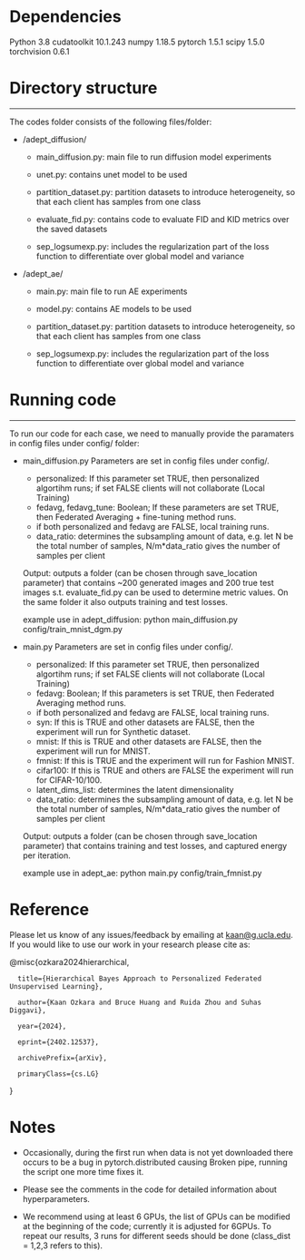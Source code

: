 

# Dependencies

Python 			          3.8
cudatoolkit               10.1.243
numpy                     1.18.5
pytorch                   1.5.1
scipy                     1.5.0
torchvision               0.6.1


# Directory structure
-------------------
The codes folder consists of the following files/folder:

- /adept_diffusion/

    - main_diffusion.py: main file to run diffusion model experiments

    - unet.py: contains unet model to be used

    - partition_dataset.py: partition datasets to introduce heterogeneity, so that each client has samples from one class

    - evaluate_fid.py: contains code to evaluate FID and KID metrics over the saved datasets

    - sep_logsumexp.py: includes the regularization part of the loss function to differentiate over global model and variance

- /adept_ae/

    - main.py: main file to run AE experiments

    - model.py: contains AE models to be used

    - partition_dataset.py: partition datasets to introduce heterogeneity, so that each client has samples from one class

    - sep_logsumexp.py: includes the regularization part of the loss function to differentiate over global model and variance


# Running code
------------

To run our code for each case, we need to manually provide the paramaters in config files under config/ folder:

- main_diffusion.py 
    Parameters are set in config files under config/. 
    - personalized: If this parameter set TRUE, then personalized algortihm runs; if set FALSE clients will not collaborate (Local Training)
    - fedavg, fedavg_tune: Boolean; If these parameters are set TRUE, then Federated Averaging + fine-tuning method runs.
    - if both personalized and fedavg are FALSE, local training runs.
    - data_ratio: determines the subsampling amount of data, e.g. let N be the total number of samples, N/m*data_ratio gives the number of samples per client
    

    Output: outputs a folder (can be chosen through save_location parameter) that contains ~200 generated images and 200 true test images s.t. evaluate_fid.py
    can be used to determine metric values. On the same folder it also outputs training and test losses.

    example use in adept_diffusion: python main_diffusion.py config/train_mnist_dgm.py 
    
- main.py
    Parameters are set in config files under config/. 
    - personalized: If this parameter set TRUE, then personalized algortihm runs; if set FALSE clients will not collaborate (Local Training)
    - fedavg: Boolean; If this parameters is set TRUE, then Federated Averaging method runs.
    - if both personalized and fedavg are FALSE, local training runs.
    - syn:  If this is TRUE and other datasets are FALSE, then the experiment will run for Synthetic dataset.
    - mnist: If this is TRUE and other datasets are FALSE, then the experiment will run for MNIST.
    - fmnist: If this is TRUE and the experiment will run for Fashion MNIST.
    - cifar100: If this is TRUE and others are FALSE the experiment will run for CIFAR-10/100.
    - latent_dims_list: determines the latent dimensionality
    - data_ratio: determines the subsampling amount of data, e.g. let N be the total number of samples, N/m*data_ratio gives the number of samples per client

    Output: outputs a folder (can be chosen through save_location parameter) that contains training and test losses, and captured energy per iteration.

    example use in adept_ae: python main.py config/train_fmnist.py 

# Reference
Please let us know of any issues/feedback by emailing at kaan@g.ucla.edu. If you would like to use our work in your research please cite as:

@misc{ozkara2024hierarchical,

      title={Hierarchical Bayes Approach to Personalized Federated Unsupervised Learning}, 
      
      author={Kaan Ozkara and Bruce Huang and Ruida Zhou and Suhas Diggavi},
      
      year={2024},
      
      eprint={2402.12537},
      
      archivePrefix={arXiv},
      
      primaryClass={cs.LG}
      
}

# Notes
* Occasionally, during the first run when data is not yet downloaded there occurs to be a bug in pytorch.distributed causing Broken pipe, running the script one more time fixes it.

* Please see the comments in the code for detailed information about hyperparameters. 

* We recommend using at least 6 GPUs, the list of GPUs can be modified at the beginning of the code; currently it is adjusted for 6GPUs. To repeat our results, 3 runs for different seeds should be done (class_dist = 1,2,3 refers to this).

